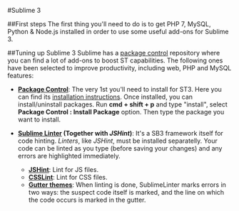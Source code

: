 #Sublime 3

##First steps
The first thing you'll need to do is to get PHP 7, MySQL, Python & Node.js installed in order to use some useful add-ons for Sublime 3.

##Tuning up Sublime 3
Sublime has a [package control](https://packagecontrol.io) repository where you can find a lot of add-ons to boost ST capabilities. The following ones have been selected to improve productivity, including web, PHP and MySQL features:

* **[Package Control](https://packagecontrol.io/)**: The very 1st you'll need to install for ST3. Here you can find its [installation instructions](https://packagecontrol.io/installation). Once installed, you can install/uninstall packages. Run **cmd + shift + p** and type "install", select **Package Control : Install Package** option. Then type the package you want to install.

* **[Sublime Linter](https://packagecontrol.io/packages/SublimeLinter) (Together with *JSHint*)**: It's a SB3 framework itself for code hinting. *Linters*, like *JSHint*, must be installed separatelly. Your code can be linted as you type (before saving your changes) and any errors are highlighted immediately.

	* **[JSHint](https://packagecontrol.io/packages/JSHint)**: Lint for JS files.
	* **[CSSLint](https://github.com/CSSLint/csslint)**: Lint for CSS files.
	* **[Gutter themes](http://www.sublimelinter.com/en/latest/gutter_themes.html)**: When linting is done, SublimeLinter marks errors in two ways: the suspect code itself is marked, and the line on which the code occurs is marked in the gutter.